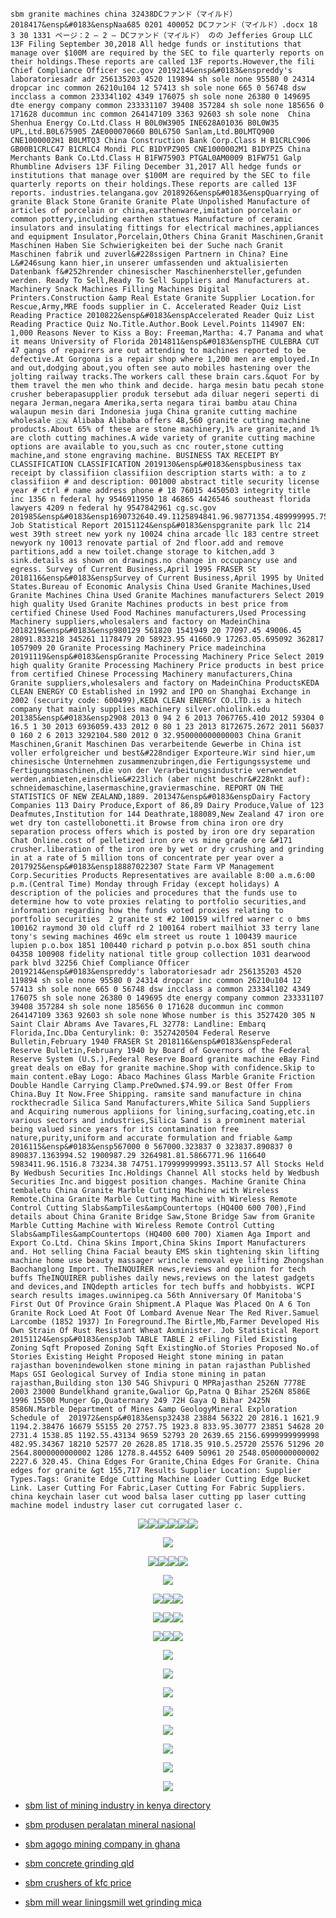 
```
sbm granite machines china 32438DCファンド（マイルド） 2018417&ensp&#0183&enspNaa685 0201 400052 DCファンド（マイルド）.docx 18 3 30 1331 ページ：2 ― 2 ― DCファンド（マイルド） のの Jefferies Group LLC 13F Filing September 30,2018 All hedge funds or institutions that manage over $100M are required by the SEC to file quarterly reports on their holdings.These reports are called 13F reports.However,the fili Chief Compliance Officer sec.gov 2019214&ensp&#0183&enspreddy's laboratoriesadr adr 256135203 4520 119894 sh sole none 95580 0 24314 dropcar inc common 26210u104 12 57413 sh sole none 665 0 56748 dsw incclass a common 23334l102 4349 176075 sh sole none 26380 0 149695 dte energy company common 233331107 39408 357284 sh sole none 185656 0 171628 ducommun inc common 264147109 3363 92603 sh sole none  China Shenhua Energy Co.Ltd.Class H B0L0W3905 INE628A01036 B0L0W35 UPL,Ltd.B0L675905 ZAE000070660 B0L6750 Sanlam,Ltd.B0LMTQ900 CNE1000002H1 B0LMTQ3 China Construction Bank Corp.Class H B1CRLC906 GB00B1CRLC47 B1CRLC4 Mondi PLC B1DYPZ905 CNE1000002M1 B1DYPZ5 China Merchants Bank Co.Ltd.Class H B1FW75903 PTGAL0AM0009 B1FW751 Galp Rhumbline Advisers 13F Filing December 31,2017 All hedge funds or institutions that manage over $100M are required by the SEC to file quarterly reports on their holdings.These reports are called 13F reports. industries.telangana.gov 2018926&ensp&#0183&enspQuarrying of granite Black Stone Granite Granite Plate Unpolished Manufacture of articles of porcelain or china,earthenware,imitation porcelain or common pottery,including earthen statues Manufacture of ceramic insulators and insulating fittings for electrical machines,appliances and equipment Insulator,Porcelain,Others China Granit Maschinen,Granit Maschinen Haben Sie Schwierigkeiten bei der Suche nach Granit Maschinen fabrik und zuverl&#228ssigen Partnern in China? Eine L&#246sung kann hier,in unserer umfassenden und aktualisierten Datenbank f&#252hrender chinesischer Maschinenhersteller,gefunden werden. Ready To Sell,Ready To Sell Suppliers and Manufacturers at. Machinery Snack Machines Filling Machines Digital Printers.Construction &amp Real Estate Granite Supplier Location.for Rescue,Army,MRE foods supplier in C. Accelerated Reader Quiz List Reading Practice 2010822&ensp&#0183&enspAccelerated Reader Quiz List Reading Practice Quiz No.Title.Author.Book Level.Points 114907 EN: 1,000 Reasons Never to Kiss a Boy: Freeman,Martha: 4.7 Panama and what it means University of Florida 2014811&ensp&#0183&enspTHE CULEBRA CUT 47 gangs of repairers are out attending to machines reported to be defective.At Gorgona is a repair shop where 1,200 men are employed.In and out,dodging about,you often see auto mobiles hastening over the jolting railway tracks.The workers call these brain cars.&quot For by them travel the men who think and decide. harga mesin batu pecah stone crusher beberapasupplier produk tersebut ada diluar negeri seperti di negara Jerman,negara Amerika,serta negara tirai bambu atau China walaupun mesin dari Indonesia juga China granite cutting machine wholesale 🇨🇳 Alibaba Alibaba offers 48,560 granite cutting machine products.About 65% of these are stone machinery,1% are granite,and 1% are cloth cutting machines.A wide variety of granite cutting machine options are available to you,such as cnc router,stone cutting machine,and stone engraving machine. BUSINESS TAX RECEIPT BY CLASSIFICATION CLASSIFICATION 2019130&ensp&#0183&enspbusiness tax receipt by classifiion classifiion description starts with: a to z classifiion # and description: 001000 abstract title security license year # ctrl # name address phone # 18 76015 4450503 integrity title inc 1356 n federal hy 9546911950 18 46865 4426546 southeast florida lawyers 4209 n federal hy 9547842961 cg.sc.gov 201985&ensp&#0183&ensp1690732640.49.1125894841.96.98771354.489999995.75711315.010000005.64387279.560000002.60089198.07.59855930.729999997.59263868.0400002.53506349.479999997 Job Statistical Report 20151124&ensp&#0183&enspgranite park llc 214 west 39th street new york ny 10024 china arcade llc 183 centre street newyork ny 10013 renovate partial of 2nd floor.add and remove partitions,add a new toilet.change storage to kitchen,add 3 sink.details as shown on drawings.no change in occupancy use and egress. Survey of Current Business,April 1995 FRASER St 2018116&ensp&#0183&enspSurvey of Current Business,April 1995 by United States.Bureau of Economic Analysis China Used Granite Machines,Used Granite Machines China Used Granite Machines manufacturers Select 2019 high quality Used Granite Machines products in best price from certified Chinese Used Food Machines manufacturers,Used Processing Machinery suppliers,wholesalers and factory on MadeinChina  2018219&ensp&#0183&ensp980129 561820 1541949 20 77097.45 49006.45 28091.833218 345261 1178479 20 58923.95 41660.9 17263.05.695092 362817 1057909 20 Granite Processing Machinery Price madeinchina 20191119&ensp&#0183&enspGranite Processing Machinery Price Select 2019 high quality Granite Processing Machinery Price products in best price from certified Chinese Processing Machinery manufacturers,China Granite suppliers,wholesalers and factory on MadeinChina ProductsKEDA CLEAN ENERGY CO Established in 1992 and IPO on Shanghai Exchange in 2002 (security code: 600499),KEDA CLEAN ENERGY CO.LTD.is a hitech company that mainly supplies machinery silver.ohiolink.edu 201385&ensp&#0183&ensp2908 2013 0 94 2 6 2013 7067765.410 2012 59304 0 16.5 1 30 2013 6936059.433 2012 0 80 1 23 2013 8172675.2672 2011 56037 0 160 2 6 2013 3292104.580 2012 0 32.950000000000003 China Granit Maschinen,Granit Maschinen Das verarbeitende Gewerbe in China ist voller erfolgreicher und best&#228ndiger Exporteure.Wir sind hier,um chinesische Unternehmen zusammenzubringen,die Fertigungssysteme und Fertigungsmaschinen,die von der Verarbeitungsindustrie verwendet werden,anbieten,einschlie&#223lich (aber nicht beschr&#228nkt auf): schneidemaschine,lasermaschine,graviermaschine. REPORT ON THE STATISTICS OF NEW ZEALAND,1889. 201347&ensp&#0183&enspDairy Factory Companies 113 Dairy Produce,Export of 86,89 Dairy Produce,Value of 123 Deafmutes,Institution for 144 Deathrate,188089,New Zealand 47 iron ore wet dry ton castellobonetti.it Browse from china iron ore dry separation process offers which is posted by iron ore dry separation Chat Online.cost of pelletized iron ore vs mine grade ore &#171 crusher.liberation of the iron ore by wet or dry crushing and grinding in at a rate of 5 million tons of concentrate per year over a  2017925&ensp&#0183&ensp18887022307 State Farm VP Management Corp.Securities Products Representatives are available 8:00 a.m.6:00 p.m.(Central Time) Monday through Friday (except holidays) A description of the policies and procedures that the funds use to determine how to vote proxies relating to portfolio securities,and information regarding how the funds voted proxies relating to portfolio securities  2 granite st #2 100159 wilfred warner c o bms 100162 raymond 30 old cluff rd 2 100164 robert mailhiot 33 terry lane tony's sewing machines 469c elm street us route 1 100439 maurice lupien p.o.box 1851 100440 richard p potvin p.o.box 851 south china 04358 100908 fidelity national title group collection 1031 dearwood park blvd 32256 Chief Compliance Officer 2019214&ensp&#0183&enspreddy's laboratoriesadr adr 256135203 4520 119894 sh sole none 95580 0 24314 dropcar inc common 26210u104 12 57413 sh sole none 665 0 56748 dsw incclass a common 23334l102 4349 176075 sh sole none 26380 0 149695 dte energy company common 233331107 39408 357284 sh sole none 185656 0 171628 ducommun inc common 264147109 3363 92603 sh sole none Whose number is this 3527420 305 N Saint Clair Abrams Ave Tavares,FL 32778: Landline: Embarq Florida,Inc.Dba Centurylink: 0: 3527420504 Federal Reserve Bulletin,February 1940 FRASER St 2018116&ensp&#0183&enspFederal Reserve Bulletin,February 1940 by Board of Governors of the Federal Reserve System (U.S.),Federal Reserve Board granite machine eBay Find great deals on eBay for granite machine.Shop with confidence.Skip to main content.eBay Logo: Abaco Machines Glass Marble Granite Friction Double Handle Carrying Clamp.PreOwned.$74.99.or Best Offer From China.Buy It Now.Free Shipping. ramsite sand manufacture in china rockthecradle Silica Sand Manufacturers,White Silica Sand Suppliers and Acquiring numerous appliions for lining,surfacing,coating,etc.in various sectors and industries,Silica Sand is a prominent material being valued since years for its contamination free nature,purity,uniform and accurate formulation and friable &amp  2016115&ensp&#0183&ensp567000 0 567000.323837 0 323837.890837 0 890837.1363994.52 1900987.29 3264981.81.5866771.96 116640 5983411.96.1516.8 73234.38 74751.179999999993.35113.57 All Stocks Held By Wedbush Securities Inc.Holdings Channel All stocks held by Wedbush Securities Inc.and biggest position changes. Machine Granite China tembaletu China Granite Marble Cutting Machine with Wireless Remote.China Granite Marble Cutting Machine with Wireless Remote Control Cutting Slabs&ampTiles&ampCountertops (HQ400 600 700),Find details about China Granite Bridge Saw,Stone Bridge Saw from Granite Marble Cutting Machine with Wireless Remote Control Cutting Slabs&ampTiles&ampCountertops (HQ400 600 700) Xiamen Aga Import and Export Co.Ltd. China Skins Import,China Skins Import Manufacturers and. Hot selling China Facial beauty EMS skin tightening skin lifting machine home use beauty massager wrincle removal eye lifting Zhongshan Baochanglong Import. TheINQUIRER news,reviews and opinion for tech buffs TheINQUIRER publishes daily news,reviews on the latest gadgets and devices,and INQdepth articles for tech buffs and hobbyists. WCPI search results images.uwinnipeg.ca 56th Anniversary Of Manitoba'S First Out Of Province Grain Shipment.A Plaque Was Placed On A 6 Ton Granite Rock Loed At Foot Of Lombard Avenue Near The Red River.Samuel Larcombe (1852 1937) In Foreground.The Birtle,Mb,Farmer Developed His Own Strain Of Rust Resistant Wheat Axminister. Job Statistical Report 20151124&ensp&#0183&enspJob TABLE TABLE 2 eFiling Filed Existing Zoning Sqft Proposed Zoning Sqft ExistingNo.of Stories Proposed No.of Stories Existing Height Proposed Height stone mining in patan rajasthan bovenindewolken stone mining in patan rajasthan Published Maps GSI Geological Survey of India stone mining in patan rajasthan,Building ston 130 54G Shivpuri Q MPRajasthan 2526N 7778E 2003 23000 Bundelkhand granite,Gwalior Gp,Patna Q Bihar 2526N 8586E 1996 15500 Munger Gp,Quaternary 249 72H Gaya Q Bihar 2425N 8586N.Marble Department of Mines &amp GeologyMineral Exploration Schedule of  201972&ensp&#0183&ensp32438 23884 56322 20 2816.1 1621.9 1194.2.38476 16679 55155 20 2757.75 1923.8 833.95.30777 23851 54628 20 2731.4 1538.85 1192.55.43134 9659 52793 20 2639.65 2156.6999999999998 482.95.34367 18210 52577 20 2628.85 1718.35 910.5.25720 25576 51296 20 2564.8000000000002 1286 1278.8.44552 6409 50961 20 2548.0500000000002 2227.6 320.45. China Edges For Granite,China Edges For Granite. China edges for granite &gt 155,717 Results Supplier Location: Supplier Types.Tags: Granite Edge Cutting Machine Loader Cutting Edge Bucket Link. Laser Cutting For Fabric,Laser Cutting For Fabric Suppliers. china keychain laser cut wood balsa laser cutting pp laser cutting machine model industry laser cut corrugated laser c. 
```

<div align="center">
  
<a rel="nofollow" href="https://m.shibang-china.com?f=github&k=sbm+granite+machines+china+32438"><img src="https://static.shibang-china.com/en/l.png"></a><img src="https://static.shibang-china.com/en/hw.png"><a rel="nofollow" href="https://m.shibang-china.com/product/?f=github&k=sbm+granite+machines+china+32438"><img src="https://static.shibang-china.com/en/p.png"></a><a rel="nofollow" href="https://m.shibang-china.com/cases/?f=github&k=sbm+granite+machines+china+32438"><img src="https://static.shibang-china.com/en/c.png"></a><a rel="nofollow" href="https://m.shibang-china.com/news/?f=github&k=sbm+granite+machines+china+32438"><img src="https://static.shibang-china.com/en/n.png"></a><a rel="nofollow" href="https://m.shibang-china.com?f=github&k=sbm+granite+machines+china+32438"><img src="https://static.shibang-china.com/en/m.png"></a>

<a rel="nofollow" href="https://m.shibang-china.com/product/?f=github&k=sbm+granite+machines+china+32438"><img src="https://static.shibang-china.com/en/b.jpg"></a>
  
<a rel="nofollow" href="https://m.shibang-china.com/solution-aggregate.html?f=github&k=sbm+granite+machines+china+32438"><img src="https://static.shibang-china.com/en/a.jpg"></a><a rel="nofollow" href="https://m.shibang-china.com/solution-mine.html?f=github&k=sbm+granite+machines+china+32438"><img src="https://static.shibang-china.com/en/m.jpg"></a><a rel="nofollow" href="https://m.shibang-china.com/solution-mill.html?f=github&k=sbm+granite+machines+china+32438"><img src="https://static.shibang-china.com/en/g.jpg"></a><a rel="nofollow" href="https://m.shibang-china.com/solution-epc.html?f=github&k=sbm+granite+machines+china+32438"><img src="https://static.shibang-china.com/en/e.jpg"></a>

<a rel="nofollow" href="https://m.shibang-china.com/product/?f=github&k=sbm+granite+machines+china+32438"><img src="https://static.shibang-china.com/en/a-p.png"></a>

<a rel="nofollow" href="https://m.shibang-china.com/product/crusher/c6x.html?f=github&k=sbm+granite+machines+china+32438"><img src="https://static.shibang-china.com/en/j.jpg"></a><a rel="nofollow" href="https://m.shibang-china.com/product/crusher/ci5x.html?f=github&k=sbm+granite+machines+china+32438"><img src="https://static.shibang-china.com/en/i.jpg"></a><a rel="nofollow" href="https://m.shibang-china.com/product/crusher/hst.html?f=github&k=sbm+granite+machines+china+32438"><img src="https://static.shibang-china.com/en/c.jpg"></a>

<a rel="nofollow" href="https://m.shibang-china.com/product/mill/mtw.html?f=github&k=sbm+granite+machines+china+32438"><img src="https://static.shibang-china.com/en/mtw.jpg"></a><a rel="nofollow" href="https://m.shibang-china.com/product/mill/scm.html?f=github&k=sbm+granite+machines+china+32438"><img src="https://static.shibang-china.com/en/scm.jpg"></a><a rel="nofollow" href="https://m.shibang-china.com/product/mill/lm.html?f=github&k=sbm+granite+machines+china+32438"><img src="https://static.shibang-china.com/en/lm.jpg"></a>

<a rel="nofollow" href="https://m.shibang-china.com/product/sand/vsi6x.html?f=github&k=sbm+granite+machines+china+32438"><img src="https://static.shibang-china.com/en/6x.jpg"></a><a rel="nofollow" href="https://m.shibang-china.com/product/sand/vu.html?f=github&k=sbm+granite+machines+china+32438"><img src="https://static.shibang-china.com/en/vu.jpg"></a><a rel="nofollow" href="https://m.shibang-china.com/product/mobile/klun.html?f=github&k=sbm+granite+machines+china+32438"><img src="https://static.shibang-china.com/en/k.jpg"></a>

<a rel="nofollow" href="https://m.shibang-china.com/cases/?f=github&k=sbm+granite+machines+china+32438"><img src="https://static.shibang-china.com/en/case.png"></a>

<a rel="nofollow" href="https://m.shibang-china.com/cases/aggregate/202.html?f=github&k=sbm+granite+machines+china+32438"><img src="https://static.shibang-china.com/en/c-1.jpg"></a>

<a rel="nofollow" href="https://m.shibang-china.com/cases/aggregate/203.html?f=github&k=sbm+granite+machines+china+32438"><img src="https://static.shibang-china.com/en/c-2.jpg"></a>

<a rel="nofollow" href="https://m.shibang-china.com/cases/mill/123.html?f=github&k=sbm+granite+machines+china+32438"><img src="https://static.shibang-china.com/en/c-3.jpg"></a>

<a rel="nofollow" href="https://m.shibang-china.com/contact_us.html?f=github&k=sbm+granite+machines+china+32438"><img src="https://static.shibang-china.com/en/contact.png"></a>

<a rel="nofollow" href="https://swt.shibang-china.com/?f=github&k=sbm+granite+machines+china+32438"><img src="https://static.shibang-china.com/en/chat.png"></a>

<a rel="nofollow" href="https://whatsapp.shibangsoft.com/WhatsApp.php?f=github&k=sbm+granite+machines+china+32438"><img src="https://static.shibang-china.com/en/whatsapp.png"></a>

<a rel="nofollow" href="https://m.shibang-china.com/?f=github&k=sbm+granite+machines+china+32438"><img src="https://static.shibang-china.com/en/website.png"></a>

</div>


* [sbm list of mining industry in kenya directory](sbm%20list%20of%20mining%20industry%20in%20kenya%20directory.md)

* [sbm produsen peralatan mineral nasional](sbm%20produsen%20peralatan%20mineral%20nasional.md)

* [sbm agogo mining company in ghana](sbm%20agogo%20mining%20company%20in%20ghana.md)

* [sbm concrete grinding qld](sbm%20concrete%20grinding%20qld.md)

* [sbm crushers of kfc price](sbm%20crushers%20of%20kfc%20price.md)

* [sbm mill wear liningsmill wet grinding mica](sbm%20mill%20wear%20liningsmill%20wet%20grinding%20mica.md)